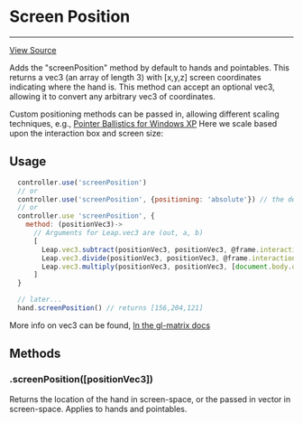 # Screen Position
-----------
<a class="view-source" href="https://github.com/leapmotion/leapjs-plugins/tree/master/main/screen-position" target="_blank">View Source</a>

Adds the "screenPosition" method by default to hands and pointables.  This returns a vec3 (an array of length 3) with [x,y,z] screen coordinates indicating where the hand is.  This method can accept an optional vec3, allowing it to convert any arbitrary vec3 of coordinates.

Custom positioning methods can be passed in, allowing different scaling techniques,
e.g., <a target="_blank" href="http://msdn.microsoft.com/en-us/library/windows/hardware/gg463319.aspx">Pointer Ballistics for Windows XP</a>
Here we scale based upon the interaction box and screen size:


## Usage

```js
  controller.use('screenPosition')
  // or
  controller.use('screenPosition', {positioning: 'absolute'}) // the default
  // or
  controller.use 'screenPosition', {
    method: (positionVec3)->
      // Arguments for Leap.vec3 are (out, a, b)
      [
        Leap.vec3.subtract(positionVec3, positionVec3, @frame.interactionBox.center)
        Leap.vec3.divide(positionVec3, positionVec3, @frame.interactionBox.size)
        Leap.vec3.multiply(positionVec3, positionVec3, [document.body.offsetWidth, document.body.offsetHeight, 0])
      ]
  }

  // later...
  hand.screenPosition() // returns [156,204,121]
```
More info on vec3 can be found, <a target="_blank" href="http://glmatrix.net/docs/2.2.0/symbols/vec3.html">In the gl-matrix docs</a>



## Methods

### .screenPosition([positionVec3])

Returns the location of the hand in screen-space, or the passed in vector in screen-space.
Applies to hands and pointables.
